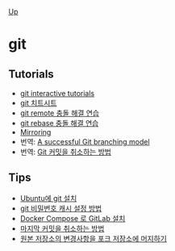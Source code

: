 [Up](../index.md)

# git

## Tutorials

- [git interactive tutorials](https://learngitbranching.js.org/)
- [git 치트시트](git_cheatsheet.md)
- [git remote 충돌 해결 연습](practice_git_merge_conflict.md)
- [git rebase 충돌 해결 연습](practice_git_rebase_conflict.md)
- [Mirroring](mirroring.md)
- 번역: [A successful Git branching model](a_successful_git_branching_model.md)
- 번역: [Git 커밋을 취소하는 방법](how_to_undo_a_commit_in_git.md)

## Tips

- [Ubuntu에 git 설치](install_git_on_ubnutu.md)
- [git 비밀번호 캐시 설정 방법](./setup_git_password_cache.md)
- [Docker Compose 로 GitLab 설치](installation_of_gitlab_with_docker_compose.md)
- [마지막 커밋을 취소하는 방법](how_to_undo_a_commit_in_git.md)
- [원본 저장소의 변경사항을 포크 저장소에 머지하기](merge_fork_from_upstream.md)



